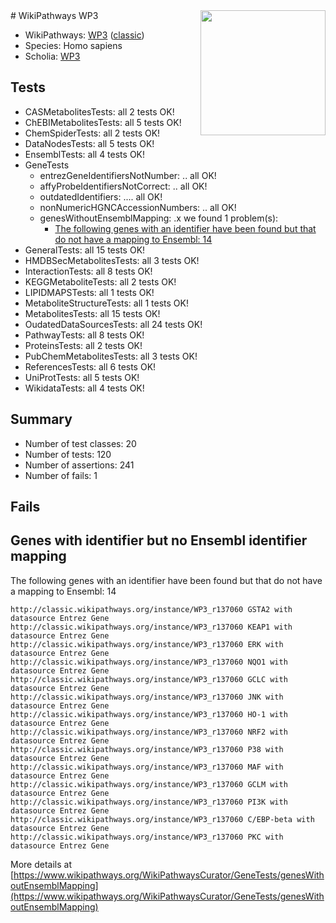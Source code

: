 <img style="float: right; width: 200px" src="https://upload.wikimedia.org/wikipedia/commons/thumb/8/83/Wplogo_with_text_500.png/640px-Wplogo_with_text_500.png" />
# WikiPathways WP3

* WikiPathways: [WP3](https://wikipathways.org/pathways/WP3) ([classic](https://classic.wikipathways.org/instance/WP3))
* Species: Homo sapiens
* Scholia: [WP3](https://scholia.toolforge.org/wikipathways/WP3)
## Tests
* CASMetabolitesTests: all 2 tests OK!
* ChEBIMetabolitesTests: all 5 tests OK!
* ChemSpiderTests: all 2 tests OK!
* DataNodesTests: all 5 tests OK!
* EnsemblTests: all 4 tests OK!
* GeneTests
    * entrezGeneIdentifiersNotNumber: .. all OK!
    * affyProbeIdentifiersNotCorrect: .. all OK!
    * outdatedIdentifiers: .... all OK!
    * nonNumericHGNCAccessionNumbers: .. all OK!
    * genesWithoutEnsemblMapping: .x we found 1 problem(s):
        * [The following genes with an identifier have been found but that do not have a mapping to Ensembl: 14](#c4e54311)
* GeneralTests: all 15 tests OK!
* HMDBSecMetabolitesTests: all 3 tests OK!
* InteractionTests: all 8 tests OK!
* KEGGMetaboliteTests: all 2 tests OK!
* LIPIDMAPSTests: all 1 tests OK!
* MetaboliteStructureTests: all 1 tests OK!
* MetabolitesTests: all 15 tests OK!
* OudatedDataSourcesTests: all 24 tests OK!
* PathwayTests: all 8 tests OK!
* ProteinsTests: all 2 tests OK!
* PubChemMetabolitesTests: all 3 tests OK!
* ReferencesTests: all 6 tests OK!
* UniProtTests: all 5 tests OK!
* WikidataTests: all 4 tests OK!


## Summary

* Number of test classes: 20
* Number of tests: 120
* Number of assertions: 241
* Number of fails: 1

## Fails

<a name="c4e54311" />

## Genes with identifier but no Ensembl identifier mapping

The following genes with an identifier have been found but that do not have a mapping to Ensembl: 14
```
http://classic.wikipathways.org/instance/WP3_r137060 GSTA2 with datasource Entrez Gene
http://classic.wikipathways.org/instance/WP3_r137060 KEAP1 with datasource Entrez Gene
http://classic.wikipathways.org/instance/WP3_r137060 ERK with datasource Entrez Gene
http://classic.wikipathways.org/instance/WP3_r137060 NQO1 with datasource Entrez Gene
http://classic.wikipathways.org/instance/WP3_r137060 GCLC with datasource Entrez Gene
http://classic.wikipathways.org/instance/WP3_r137060 JNK with datasource Entrez Gene
http://classic.wikipathways.org/instance/WP3_r137060 HO-1 with datasource Entrez Gene
http://classic.wikipathways.org/instance/WP3_r137060 NRF2 with datasource Entrez Gene
http://classic.wikipathways.org/instance/WP3_r137060 P38 with datasource Entrez Gene
http://classic.wikipathways.org/instance/WP3_r137060 MAF with datasource Entrez Gene
http://classic.wikipathways.org/instance/WP3_r137060 GCLM with datasource Entrez Gene
http://classic.wikipathways.org/instance/WP3_r137060 PI3K with datasource Entrez Gene
http://classic.wikipathways.org/instance/WP3_r137060 C/EBP-beta with datasource Entrez Gene
http://classic.wikipathways.org/instance/WP3_r137060 PKC with datasource Entrez Gene
```

More details at [https://www.wikipathways.org/WikiPathwaysCurator/GeneTests/genesWithoutEnsemblMapping](https://www.wikipathways.org/WikiPathwaysCurator/GeneTests/genesWithoutEnsemblMapping)

